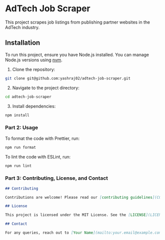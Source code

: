 # AdTech Job Scraper

This project scrapes job listings from publishing partner websites in the AdTech industry.

## Installation

To run this project, ensure you have Node.js installed. You can manage Node.js versions using [nvm](https://github.com/nvm-sh/nvm).

1. Clone the repository:

  ```bash
  git clone git@github.com:yashraj02/adtech-job-scraper.git
  ```

2. Navigate to the project directory:

  ```bash
  cd adtech-job-scraper
  ```
    
3. Install dependencies:
  ```bash
  npm install
  ```


### Part 2: Usage

To format the code with Prettier, run:

  ```bash
  npm run format
  ```

To lint the code with ESLint, run:
  ```bash
  npm run lint
  ```



### Part 3: Contributing, License, and Contact

```markdown
## Contributing

Contributions are welcome! Please read our [contributing guidelines](CONTRIBUTING.md) before submitting pull requests.

## License

This project is licensed under the MIT License. See the [LICENSE](LICENSE) file for details.

## Contact

For any queries, reach out to [Your Name](mailto:your.email@example.com).
```
